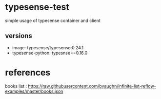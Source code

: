 # typesense-test
simple usage of typesense container and client


## versions
- image: typesense/typesense:0.24.1
- typesense-python: typesnse==0.16.0

# references
books list : https://raw.githubusercontent.com/bvaughn/infinite-list-reflow-examples/master/books.json
